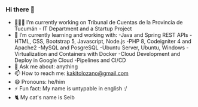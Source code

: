 ### Hi there 👋

- 👨🏽‍💼 I’m currently working on Tribunal de Cuentas de la Provincia de Tucumán - IT Department and a Startup Project
- 📖 I’m currently learning and working with:
    -Java and Spring REST APIs 
    -HTML, CSS, Bootstrap 5, Javascript, Node.js 
    -PHP 8, Codeigniter 4 and Apache2 
    -MySQL and PosgreSQL 
    -Ubuntu Server, Ubuntu, Windows 
    -Virtualization and Containers with Docker 
    -Cloud Development and Deploy in Google Cloud
    -Pipelines and CI/CD
- 💬 Ask me about: anything
- 📫 How to reach me: kakitolozano@gmail.com
- 😄 Pronouns: he/him
- ⚡ Fun fact: My name is untypable in english :/
- 🐈 My cat's name is Seib

